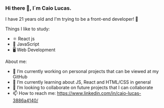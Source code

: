 ### Hi there 👋, I´m Caio Lucas.

I have 21 years old and I'm trying to be a front-end developer! 💜

Things I like to study:
- ⚛ React js
- 📱 JavaScript
- 🖥 Web Development

About me:  
- 🔭 I’m currently working on personal projects that can be viewed at my GitHub
- 🌱 I’m currently learning about JS, React and HTML/CSS in general
- 👯 I’m looking to collaborate on future projects that I can collaborate
- 📫 How to reach me: https://www.linkedin.com/in/caio-lucas-3886a4140/

